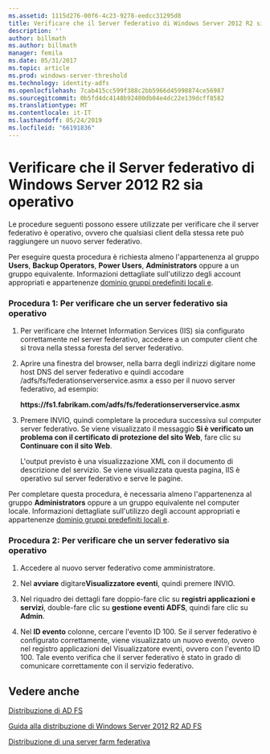 ```yaml
---
ms.assetid: 1115d276-00f6-4c23-9278-eedcc31295d8
title: Verificare che il Server federativo di Windows Server 2012 R2 sia operativo
description: ''
author: billmath
ms.author: billmath
manager: femila
ms.date: 05/31/2017
ms.topic: article
ms.prod: windows-server-threshold
ms.technology: identity-adfs
ms.openlocfilehash: 7cab415cc599f388c2bb5966d45998874ce56987
ms.sourcegitcommit: 0b5fd4dc4148b92480db04e4dc22e139dcff8582
ms.translationtype: MT
ms.contentlocale: it-IT
ms.lasthandoff: 05/24/2019
ms.locfileid: "66191836"
---
```

# <a name="verify-your-windows-server-2012-r2-federation-server-is-operational"></a>Verificare che il Server federativo di Windows Server 2012 R2 sia operativo



Le procedure seguenti possono essere utilizzate per verificare che il server federativo è operativo, ovvero che qualsiasi client della stessa rete può raggiungere un nuovo server federativo.  
  
Per eseguire questa procedura è richiesta almeno l'appartenenza al gruppo **Users**, **Backup Operators**, **Power Users**, **Administrators** oppure a un gruppo equivalente.  Informazioni dettagliate sull'utilizzo degli account appropriati e appartenenze [dominio gruppi predefiniti locali e](https://go.microsoft.com/fwlink/?LinkId=83477).   
  
### <a name="procedure-1-to-verify-that-a-federation-server-is-operational"></a>Procedura 1: Per verificare che un server federativo sia operativo  
  
1.  Per verificare che Internet Information Services \(IIS\) sia configurato correttamente nel server federativo, accedere a un computer client che si trova nella stessa foresta del server federativo.  
  
2.  Aprire una finestra del browser, nella barra degli indirizzi digitare nome host DNS del server federativo e quindi accodare \/adfs\/fs\/federationserverservice.asmx a esso per il nuovo server federativo, ad esempio:  
  
    **https:\/\/fs1.fabrikam.com\/adfs\/fs\/federationserverservice.asmx**  
  
3.  Premere INVIO, quindi completare la procedura successiva sul computer server federativo. Se viene visualizzato il messaggio **Si è verificato un problema con il certificato di protezione del sito Web**, fare clic su **Continuare con il sito Web**.  
  
    L'output previsto è una visualizzazione XML con il documento di descrizione del servizio. Se viene visualizzata questa pagina, IIS è operativo sul server federativo e serve le pagine.  
  
Per completare questa procedura, è necessaria almeno l'appartenenza al gruppo **Administrators** oppure a un gruppo equivalente nel computer locale.  Informazioni dettagliate sull'utilizzo degli account appropriati e appartenenze [dominio gruppi predefiniti locali e](https://go.microsoft.com/fwlink/?LinkId=83477).   
  
### <a name="procedure-2-to-verify-that-a-federation-server-is-operational"></a>Procedura 2: Per verificare che un server federativo sia operativo  
  
1.  Accedere al nuovo server federativo come amministratore.  
  
2.  Nel **avviare** digitare**Visualizzatore eventi**, quindi premere INVIO.  
  
3.  Nel riquadro dei dettagli fare doppio\-fare clic su **registri applicazioni e servizi**, double\-fare clic su **gestione eventi ADFS**, quindi fare clic su **Admin**.  
  
4.  Nel **ID evento** colonne, cercare l'evento ID 100. Se il server federativo è configurato correttamente, viene visualizzato un nuovo evento, ovvero nel registro applicazioni del Visualizzatore eventi, ovvero con l'evento ID 100. Tale evento verifica che il server federativo è stato in grado di comunicare correttamente con il servizio federativo.  
  
## <a name="see-also"></a>Vedere anche 

[Distribuzione di AD FS](../../ad-fs/AD-FS-Deployment.md)  

[Guida alla distribuzione di Windows Server 2012 R2 AD FS](../../ad-fs/deployment/Windows-Server-2012-R2-AD-FS-Deployment-Guide.md)  
 
[Distribuzione di una server farm federativa](../../ad-fs/deployment/Deploying-a-Federation-Server-Farm.md)  
   
  

